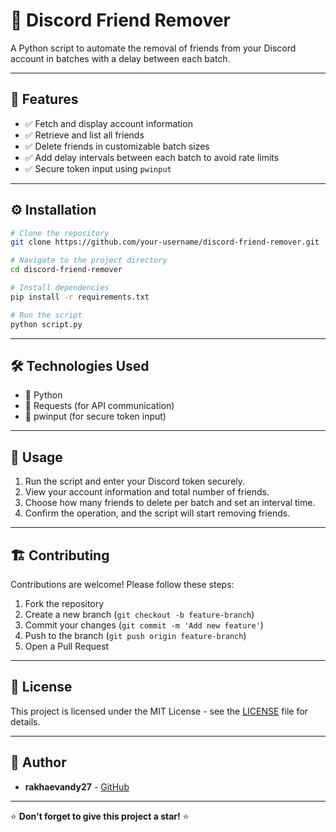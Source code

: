 # 🚀 Discord Friend Remover

A Python script to automate the removal of friends from your Discord account in batches with a delay between each batch.

---

## 📌 Features

- ✅ Fetch and display account information
- ✅ Retrieve and list all friends
- ✅ Delete friends in customizable batch sizes
- ✅ Add delay intervals between each batch to avoid rate limits
- ✅ Secure token input using `pwinput`

---

## ⚙️ Installation

```bash
# Clone the repository
git clone https://github.com/your-username/discord-friend-remover.git

# Navigate to the project directory
cd discord-friend-remover

# Install dependencies
pip install -r requirements.txt

# Run the script
python script.py
```

---

## 🛠️ Technologies Used

- 🐍 Python
- 📡 Requests (for API communication)
- 🔐 pwinput (for secure token input)

---

## 🎯 Usage

1. Run the script and enter your Discord token securely.
2. View your account information and total number of friends.
3. Choose how many friends to delete per batch and set an interval time.
4. Confirm the operation, and the script will start removing friends.

---

## 🏗️ Contributing

Contributions are welcome! Please follow these steps:

1. Fork the repository
2. Create a new branch (`git checkout -b feature-branch`)
3. Commit your changes (`git commit -m 'Add new feature'`)
4. Push to the branch (`git push origin feature-branch`)
5. Open a Pull Request

---

## 📄 License

This project is licensed under the MIT License - see the [LICENSE](LICENSE) file for details.

---

## 👤 Author

- **rakhaevandy27** - [GitHub](https://github.com/rakhaevandy27)

---

⭐ **Don't forget to give this project a star!** ⭐

